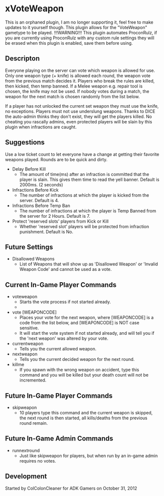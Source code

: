 <h1>xVoteWeapon</h1>
<p>
This is an orphaned plugin, I am no longer supporting it, feel free to make updates to it yourself though. This plugin 
allows for the "VoteWeapon" gametype to be played. !!!WARNING!!! This plugin automates ProconRulz, if you are currently 
using ProconRulz with any custom rule settings they will be erased when this plugin is enabled, save them before using.
</p>

<h2>Descripton</h2>

<p>
Everyone playing on the server can vote which weapon is allowed for use. Only one weapon type (+ knife) is allowed 
each round, the weapon vote from the previous match decides it. Players who break the rules are killed, then kicked, 
then temp banned. If a Melee weapon e.g. repair tool is chosen, the knife may not be used. If nobody votes during a 
match, the weapon for the next match is chosen randomly from the list below.
</p>
<p>
If a player has not unlocked the current set weapon they must use the knife, no exceptions. Players must not use 
underslung weapons. Thanks to DICE the auto-admin thinks they don't exist, they will get the players killed. No 
cheating you rascally admins, even protected players will be slain by this plugin when infractions are caught.</p>

<h2>Suggestions</h2>
<p>Use a low ticket count to let everyone have a change at getting their favorite weapons played. Rounds are to be quick and dirty.</p>
<ul>
    <li>Delay Before Kill
        <ul>
            <li>The amount of time(ms) after an infraction is committed that the player is slain. This gives them time to read the yell banner. Default is 2000ms. (2 seconds)</li>
        </ul>
    </li>
    <li>Infractions Before Kick
        <ul>
            <li>The number of infractions at which the player is kicked from the server. Default is 4.</li>
        </ul>
    </li>
    <li>Infractions Before Temp Ban
        <ul>
            <li>The number of infractions at which the player is Temp Banned from the server for 2 Hours. Default is 7.</li>
        </ul>
    </li>
    <li>Protect 'reserved slots' players from Kick or Kill
        <ul>
            <li>Whether 'reserved slot' players will be protected from infraction punishment. Default is No.</li>
        </ul>
    </li>
</ul>

<h2>Future Settings</h2>
<ul>
    <li>Disallowed Weapons
        <ul>
            <li>List of Weapons that will show up as 'Disallowed Weapon' or 'Invalid Weapon Code' and cannot be used as a vote.</li>
        </ul>
    </li>
</ul>

<h2>Current In-Game Player Commands</h2>
<ul>
    <li>voteweapon
        <ul>
            <li>Starts the vote process if not started already.<li>
        </ul>
    </li>
    <li>vote [WEAPONCODE]
        <ul>
            <li>Places your vote for the next weapon, where [WEAPONCODE] is a code from the list below, and [WEAPONCODE] is NOT case sensitive.</li>
            <li>It will start the vote system if not started already, and will tell you if the 'next weapon' was altered by your vote.</li>
        </ul>
    </li>
    <li>currentweapon
        <ul>
            <li>Tells you the current allowed weapon.</li>
        </ul>
    </li>
    <li>nextweapon
        <ul>
            <li>Tells you the current decided weapon for the next round.</li>
        </ul>
    </li>
    <li>killme
        <ul>
            <li>If you spawn with the wrong weapon on accident, type this command and you will be killed but your death count will not be incremented.</li>
        </ul>
    </li>
</ul>

<h2>Future In-Game Player Commands</h2>
<ul>
    <li>skipweapon
        <ul>
            <li>10 players type this command and the current weapon is skipped, the next round is then started, all kills/deaths from the previous round remain.</li>
        </ul>
    </li>
</ul>

<h2>Future In-Game Admin Commands</h2>
<ul>
    <li>runnextround
        <ul>
            <li>Just like skipweapon for players, but when run by an in-game admin requires no votes.</li>
        </ul>
    </li>
</ul>

<h2>Development</h2>
<p>Started by ColColonCleaner for ADK Gamers on October 31, 2012</p>
